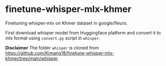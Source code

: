 # finetune-whisper-mlx-khmer
Finetuning whisper-mlx on Khmer dataset in google/fleurs.

First download whisper model from Huggingface platform and convert it to mlx format using `convert.py` script in `whisper`.

**Disclaimer** The folder `whisper` is cloned from https://github.com/Kimang18/finetune-whisper-mlx-khmer/tree/main/whisper.
